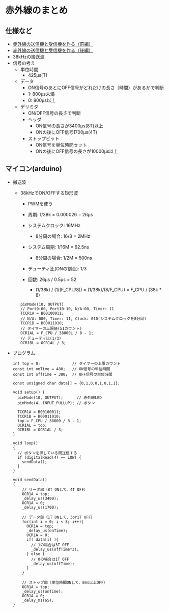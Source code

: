 # 赤外線のまとめ

## 仕様など

- [赤外線の送信機と受信機を作る（前編）](https://nn-hokuson.hatenablog.com/entry/2021/04/06/215557)
- [赤外線の送信機と受信機を作る（後編）](https://nn-hokuson.hatenablog.com/entry/2021/04/14/213744)
- 38kHzの搬送波
- 信号の考え
  - 単位時間
    - 425μs(T)
  - データ
    - ON信号のあとにOFF信号がどれだけの長さ（時間）があるかで判断
    - 1: 800μs未満
    - 0: 800μs以上
  - デリミタ
    - ON/OFF信号の長さで判断
    - ヘッダ
      - ON信号の長さが3400μs(8T)以上
      - ONの後にOFF信号1700μs(4T)
    - ストップビット
      - ON信号を単位時間セット
      - ONの後にOFF信号の長さが10000μs以上

## マイコン(arduino)

- 搬送波
  - 38kHzでON/OFFする矩形波
    - PWMを使う
    - 周期: 1/38k = 0.000026 = 26μs

    - システムクロック: 16MHz
      - 8分周の場合: 16/8 = 2MHz
    - システム周期: 1/16M = 62.5ns
      - 8分周の場合: 1/2M = 500ns
    - デューティ比(ONの割合): 1/3
    - 回数: 26μs / 0.5μs = 52
      - (1/38k) / (1/(F_CPU/8)) = (1/38k)/(8/F_CPU) = F_CPU / (38k * 8)

    ```arduino
    pinMode(10, OUTPUT)
    // Port9:00, Port10:10, N/A:00, Timer: 11
    TCCR1A = B00100011;
    // N/A: 000, Timer: 11, Clock: 010(システムクロックを8分周)
    TCCR1B = B00011010;
    // タイマーの上限値(51カウント)
    OCR1AL = F_CPU / 38000L / 8 - 1;
    // デューティ比(1/3)
    OCR1BL = OCR1AL / 3;
    ```
- プログラム

  ```arduino
  int top = 0;              // タイマーの上限カウント
  const int onTime = 480;   // ON信号の単位時間
  const int offTime = 380;  // OFF信号の単位時間

  const unsigned char data[] = {0,1,0,0,1,0,1,1};

  void setup() {
    pinMode(10, OUTPUT);      // 赤外線LED
    pinMode(4, INPUT_PULLUP); // ボタン

    TCCR1A = B00100011;
    TCCR1B = B00011010;
    top = F_CPU / 38000 / 8 - 1;
    OCR1AL = top;
    OCR1BL = OCR1AL / 3;
  }

  void loop()
  {
    // ボタンを押している間送信する
    if (digitalRead(4) == LOW) {
      sendData();
    }
  }

  void sendData()
  {
      // リーダ部（8T ONして、4T OFF）
      OCR1A = top;
      _delay_us(3400);
      OCR1A = 0;
      _delay_us(1700);

      // データ部（1T ONして、3or1T OFF）
      for(int i = 0; i < 8; i++){
        OCR1A = top;
        _delay_us(onTime);
        OCR1A = 0;
        if( data[i] ){
          // 1の場合は3T OFF
          _delay_us(offTime*3);
        } else {
          // 0の場合は1T OFF
          _delay_us(offTime);
        }
      }

      // ストップ部（単位時間ONして、8ms以上OFF）
      OCR1A = top;
      _delay_us(onTime);
      OCR1A = 0;
      _delay_ms(65);
  }
  ```
